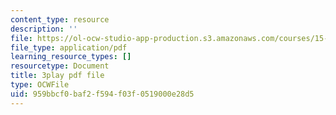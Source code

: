 ```yaml
---
content_type: resource
description: ''
file: https://ol-ocw-studio-app-production.s3.amazonaws.com/courses/15-031j-energy-decisions-markets-and-policies-spring-2012/959bbcf0baf2f594f03f0519000e28d5_6nhKL-AuvY4.pdf
file_type: application/pdf
learning_resource_types: []
resourcetype: Document
title: 3play pdf file
type: OCWFile
uid: 959bbcf0-baf2-f594-f03f-0519000e28d5
---
```

